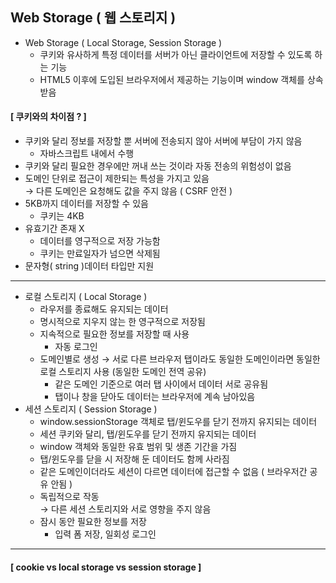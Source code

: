## Web Storage ( 웹 스토리지 )
- Web Storage ( Local Storage, Session Storage )
  - 쿠키와 유사하게 특정 데이터를 서버가 아닌 클라이언트에 저장할 수 있도록 하는 기능
  - HTML5 이후에 도입된 브라우저에서 제공하는 기능이며 window 객체를 상속 받음

#### [ 쿠키와의 차이점 ? ]
- 쿠키와 달리 정보를 저장할 뿐 서버에 전송되지 않아 서버에 부담이 가지 않음
  - 자바스크립트 내에서 수행
- 쿠키와 달리 필요한 경우에만 꺼내 쓰는 것이라 자동 전송의 위험성이 없음
- 도메인 단위로 접근이 제한되는 특성을 가지고 있음 <br>
  → 다른 도메인은 요청해도 값을 주지 않음 ( CSRF 안전 )
- 5KB까지 데이터를 저장할 수 있음
  - 쿠키는 4KB
- 유효기간 존재 X
  - 데이터를 영구적으로 저장 가능함
  - 쿠키는 만료일자가 넘으면 삭제됨
- 문자형( string )데이터 타입만 지원

---

- 로컬 스토리지 ( Local Storage )
  - 라우저를 종료해도 유지되는 데이터
  - 명시적으로 지우지 않는 한 영구적으로 저장됨
  - 지속적으로 필요한 정보를 저장할 때 사용
    - 자동 로그인
  - 도메인별로 생성 → 서로 다른 브라우저 탭이라도 동일한 도메인이라면 동일한 로컬 스토리지 사용 (동일한 도메인 전역 공유)
    - 같은 도메인 기준으로 여러 탭 사이에서 데이터 서로 공유됨
    - 탭이나 창을 닫아도 데이터는 브라우저에 계속 남아있음
- 세션 스토리지 ( Session Storage )
  - window.sessionStorage 객체로 탭/윈도우를 닫기 전까지 유지되는 데이터
  - 세션 쿠키와 달리, 탭/윈도우를 닫기 전까지 유지되는 데이터
  - window 객체와 동일한 유효 범위 및 생존 기간을 가짐
  - 탭/윈도우를 닫을 시 저장해 둔 데이터도 함께 사라짐
  - 같은 도메인이더라도 세션이 다르면 데이터에 접근할 수 없음 ( 브라우저간 공유 안됨 )
  - 독립적으로 작동 <br>
    → 다른 세션 스토리지와 서로 영향을 주지 않음
  - 잠시 동안 필요한 정보를 저장
    - 입력 폼 저장, 일회성 로그인

---

#### [ cookie vs local storage vs session storage ]



  
